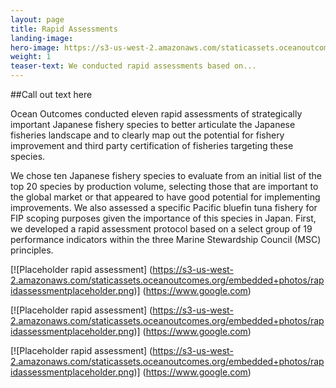```yaml
---
layout: page 
title: Rapid Assessments
landing-image:
hero-image: https://s3-us-west-2.amazonaws.com/staticassets.oceanoutcomes.org/hero+photos/placeholderhero.jpg
weight: 1
teaser-text: We conducted rapid assessments based on...
---
```

##Call out text here

Ocean Outcomes conducted eleven rapid assessments of strategically important Japanese fishery species to better articulate the Japanese fisheries landscape and to clearly map out the potential for fishery improvement and third party certification of fisheries targeting these species.

We chose ten Japanese fishery species to evaluate from an initial list of the top 20 species by production volume, selecting those that are important to the global market or that appeared to have good potential for implementing improvements. We also assessed a specific Pacific bluefin tuna fishery for FIP scoping purposes given the importance of this species in Japan. First, we developed a rapid assessment protocol based on a select group of 19 performance indicators within the three Marine Stewardship Council (MSC) principles.

[![Placeholder rapid assessment]
(https://s3-us-west-2.amazonaws.com/staticassets.oceanoutcomes.org/embedded+photos/rapidassessmentplaceholder.png)] (https://www.google.com)

[![Placeholder rapid assessment]
(https://s3-us-west-2.amazonaws.com/staticassets.oceanoutcomes.org/embedded+photos/rapidassessmentplaceholder.png)] (https://www.google.com)

[![Placeholder rapid assessment]
(https://s3-us-west-2.amazonaws.com/staticassets.oceanoutcomes.org/embedded+photos/rapidassessmentplaceholder.png)] (https://www.google.com)
